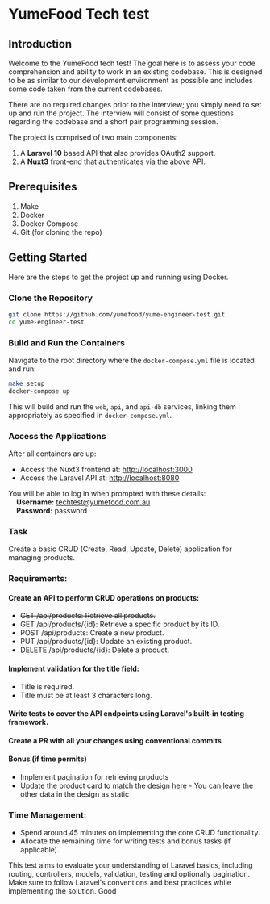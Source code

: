 # YumeFood Tech test

## Introduction

Welcome to the YumeFood tech test! The goal here is to assess your code comprehension and ability 
to work in an existing codebase. 
This is designed to be as similar to our development environment as possible and includes some code
taken from the current codebases.

There are no required changes prior to the interview; you simply need to set up and run the project.
The interview will consist of some questions regarding the codebase and a short pair programming session.

The project is comprised of two main components:

1. A **Laravel 10** based API that also provides OAuth2 support.
2. A **Nuxt3** front-end that authenticates via the above API.

## Prerequisites

1. Make
2. Docker
3. Docker Compose
4. Git (for cloning the repo)

## Getting Started

Here are the steps to get the project up and running using Docker.

### Clone the Repository

```bash
git clone https://github.com/yumefood/yume-engineer-test.git
cd yume-engineer-test
```

### Build and Run the Containers

Navigate to the root directory where the `docker-compose.yml` file is located and run:

```bash
make setup
docker-compose up
```

This will build and run the `web`, `api`, and `api-db` services, linking them appropriately as specified in `docker-compose.yml`.

### Access the Applications

After all containers are up:
- Access the Nuxt3 frontend at: [http://localhost:3000](http://localhost:3000)
- Access the Laravel API at: [http://localhost:8080](http://localhost:8080)

You will be able to log in when prompted with these details:<br/>
&nbsp;&nbsp;&nbsp;&nbsp;**Username:** techtest@yumefood.com.au<br/>
&nbsp;&nbsp;&nbsp;&nbsp;**Password:** password


### Task

Create a basic CRUD (Create, Read, Update, Delete) application for managing products.

### Requirements:

#### Create an API to perform CRUD operations on products:
- <s>GET /api/products: Retrieve all products.</s>
- GET /api/products/{id}: Retrieve a specific product by its ID.
- POST /api/products: Create a new product.
- PUT /api/products/{id}: Update an existing product.
- DELETE /api/products/{id}: Delete a product.

#### Implement validation for the title field:
- Title is required.
- Title must be at least 3 characters long.

#### Write tests to cover the API endpoints using Laravel's built-in testing framework.

#### Create a PR with all your changes using conventional commits

#### Bonus (if time permits)
- Implement pagination for retrieving products
- Update the product card to match the design [here](/packages/front-end/assets/img/product-card.png) - You can leave the other data in the design as static

### Time Management:

- Spend around 45 minutes on implementing the core CRUD functionality.
- Allocate the remaining time for writing tests and bonus tasks (if applicable).

This test aims to evaluate your understanding of Laravel basics, including routing, controllers, models, validation, testing and optionally pagination.
Make sure to follow Laravel's conventions and best practices while implementing the solution.
Good 